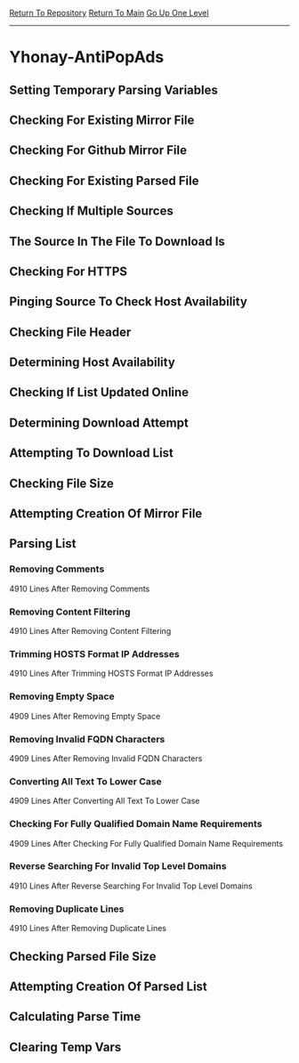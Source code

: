 [Return To Repository](https://github.com/deathbybandaid/piholeparser/)
[Return To Main](https://github.com/deathbybandaid/piholeparser/blob/master/RecentRunLogs/Mainlog.md)
[Go Up One Level](https://github.com/deathbybandaid/piholeparser/blob/master/RecentRunLogs/TopLevelScripts/30-Processing-Blacklists.md)
____________________________________
# Yhonay-AntiPopAds
## Setting Temporary Parsing Variables
## Checking For Existing Mirror File
## Checking For Github Mirror File
## Checking For Existing Parsed File
## Checking If Multiple Sources
## The Source In The File To Download Is
## Checking For HTTPS
## Pinging Source To Check Host Availability
## Checking File Header
## Determining Host Availability
## Checking If List Updated Online
## Determining Download Attempt
## Attempting To Download List
## Checking File Size
## Attempting Creation Of Mirror File
## Parsing List
### Removing Comments
4910 Lines After Removing Comments
### Removing Content Filtering
4910 Lines After Removing Content Filtering
### Trimming HOSTS Format IP Addresses
4910 Lines After Trimming HOSTS Format IP Addresses
### Removing Empty Space
4909 Lines After Removing Empty Space
### Removing Invalid FQDN Characters
4909 Lines After Removing Invalid FQDN Characters
### Converting All Text To Lower Case
4909 Lines After Converting All Text To Lower Case
### Checking For Fully Qualified Domain Name Requirements
4909 Lines After Checking For Fully Qualified Domain Name Requirements
### Reverse Searching For Invalid Top Level Domains
4910 Lines After Reverse Searching For Invalid Top Level Domains
### Removing Duplicate Lines
4910 Lines After Removing Duplicate Lines
## Checking Parsed File Size
## Attempting Creation Of Parsed List
## Calculating Parse Time
## Clearing Temp Vars
